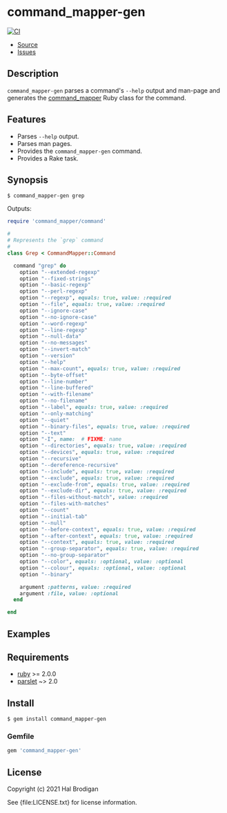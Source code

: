 # command_mapper-gen

[![CI](https://github.com/postmodern/command_mapper-gen.rb/actions/workflows/ruby.yml/badge.svg)](https://github.com/postmodern/command_mapper-gen.rb/actions/workflows/ruby.yml)

* [Source](https://github.com/postmodern/command_mapper-gen)
* [Issues](https://github.com/postmodern/command_mapper-gen/issues)

## Description
  
`command_mapper-gen` parses a command's `--help` output and man-page
and generates the [command_mapper] Ruby class for the command.

## Features

* Parses `--help` output.
* Parses man pages.
* Provides the `command_mapper-gen` command.
* Provides a Rake task.

## Synopsis

```shell
$ command_mapper-gen grep
```

Outputs:

```ruby
require 'command_mapper/command'

#
# Represents the `grep` command
#
class Grep < CommandMapper::Command

  command "grep" do
    option "--extended-regexp"
    option "--fixed-strings"
    option "--basic-regexp"
    option "--perl-regexp"
    option "--regexp", equals: true, value: :required
    option "--file", equals: true, value: :required
    option "--ignore-case"
    option "--no-ignore-case"
    option "--word-regexp"
    option "--line-regexp"
    option "--null-data"
    option "--no-messages"
    option "--invert-match"
    option "--version"
    option "--help"
    option "--max-count", equals: true, value: :required
    option "--byte-offset"
    option "--line-number"
    option "--line-buffered"
    option "--with-filename"
    option "--no-filename"
    option "--label", equals: true, value: :required
    option "--only-matching"
    option "--quiet"
    option "--binary-files", equals: true, value: :required
    option "--text"
    option "-I", name: 	# FIXME: name
    option "--directories", equals: true, value: :required
    option "--devices", equals: true, value: :required
    option "--recursive"
    option "--dereference-recursive"
    option "--include", equals: true, value: :required
    option "--exclude", equals: true, value: :required
    option "--exclude-from", equals: true, value: :required
    option "--exclude-dir", equals: true, value: :required
    option "--files-without-match", value: :required
    option "--files-with-matches"
    option "--count"
    option "--initial-tab"
    option "--null"
    option "--before-context", equals: true, value: :required
    option "--after-context", equals: true, value: :required
    option "--context", equals: true, value: :required
    option "--group-separator", equals: true, value: :required
    option "--no-group-separator"
    option "--color", equals: :optional, value: :optional
    option "--colour", equals: :optional, value: :optional
    option "--binary"

    argument :patterns, value: :required
    argument :file, value: :optional
  end

end
```

## Examples

## Requirements

* [ruby] >= 2.0.0
* [parslet] ~> 2.0

## Install

```shell
$ gem install command_mapper-gen
```

### Gemfile

```ruby
gem 'command_mapper-gen'
```

## License

Copyright (c) 2021 Hal Brodigan

See {file:LICENSE.txt} for license information.

[command_mapper]: https://github.com/postmodern/command_mapper.rb#readme
[ruby]: htt[s://www.ruby-lang.org/
[parslet]: https://github.com/kschiess/parslet#readme
